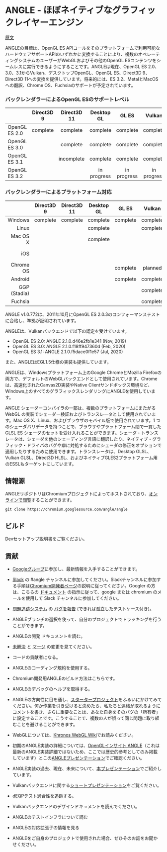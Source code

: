 # ANGLE - ほぼネイティブなグラフィックレイヤーエンジン

[原文](https://chromium.googlesource.com/angle/angle/+/main/README.md)

ANGLEの目標は、OpenGL ES APIコールをそのプラットフォームで利用可能なハードウェアサポートAPIのいずれかに変換することにより、複数のオペレーティングシステムのユーザーがWebGLおよびその他のOpenGL ESコンテンツをシームレスに実行できるようにすることです。ANGLEは現在、OpenGL ES 2.0、3.0、3.1からVulkan、デスクトップOpenGL、OpenGL ES、Direct3D 9、Direct3D 11への変換を提供しています。将来的には、ES 3.2、MetalとMacOSへの翻訳、Chrome OS、Fuchsiaのサポートが予定されています。


### バックレンダラーによるOpenGL ESのサポートレベル

|                |  Direct3D 9   |  Direct3D 11     |   Desktop GL   |    GL ES      |    Vulkan     |    Metal      |
|----------------|:-------------:|:----------------:|:--------------:|:-------------:|:-------------:|:-------------:|
| OpenGL ES 2.0  |    complete   |    complete      |    complete    |    complete   |    complete   |    complete   |
| OpenGL ES 3.0  |               |    complete      |    complete    |    complete   |    complete   |  in progress  |
| OpenGL ES 3.1  |               | incomplete |    complete    |    complete   |    complete   |               |
| OpenGL ES 3.2  |               |                  |  in progress   |  in progress  |  in progress  |               |


### バックレンダラーによるプラットフォーム対応

|              |    Direct3D 9  |   Direct3D 11  |   Desktop GL  |    GL ES    |   Vulkan    |    Metal    |
|-------------:|:--------------:|:--------------:|:-------------:|:-----------:|:-----------:|:-----------:|
| Windows      |    complete    |    complete    |   complete    |   complete  |   complete  |             |
| Linux        |                |                |   complete    |             |   complete  |             |
| Mac OS X     |                |                |   complete    |             |             | in progress |
| iOS          |                |                |               |             |             | in progress |
| Chrome OS    |                |                |               |   complete  |   planned   |             |
| Android      |                |                |               |   complete  |   complete  |             |
| GGP (Stadia) |                |                |               |             |   complete  |             |
| Fuchsia      |                |                |               |             |   complete  |             |

ANGLE v1.0.772は、2011年10月にOpenGL ES 2.0.3のコンフォーマンステストに合格し、準拠が証明されています。

ANGLEは、Vulkanバックエンドで以下の認定を受けています。

* OpenGL ES 2.0: ANGLE 2.1.0.d46e2fb1e341 (Nov, 2019)
* OpenGL ES 3.0: ANGLE 2.1.0.f18ff947360d (Feb, 2020)
* OpenGL ES 3.1: ANGLE 2.1.0.f5dace0f1e57 (Jul, 2020)

また、ANGLEはEGL1.5仕様の実装も提供しています。

ANGLEは、Windowsプラットフォーム上のGoogle ChromeとMozilla Firefoxの両方で、デフォルトのWebGLバックエンドとして使用されています。Chromeは、高速化されたCanvas2D実装やNative Clientサンドボックス環境など、Windows上のすべてのグラフィックスレンダリングにANGLEを使用しています。

ANGLE シェーダーコンパイラの一部は、複数のプラットフォームにまたがる WebGL の実装でシェーダー検証およびトランスレータとして使用されています。Mac OS X、Linux、およびブラウザのモバイル版で使用されています。1 つのシェーダバリデータを持つことで、ブラウザやプラットフォーム間で一貫した GLSL ES シェーダのセットを受け入れることができます。シェーダ・トランスレータは、シェーダを他のシェーディング言語に翻訳したり、ネイティブ・グラフィック・ドライバのバグや癖に対処するためにシェーダの修正をオプションで適用したりするために使用できます。トランスレータは、Desktop GLSL、Vulkan GLSL、Direct3D HLSL、およびネイティブGLES2プラットフォーム用のESSLもターゲットにしています。


## 情報源

ANGLEリポジトリはChromiumプロジェクトによってホストされており、[オンラインで閲覧](https://chromium.googlesource.com/angle/angle)することができます。

    git clone https://chromium.googlesource.com/angle/angle


## ビルド

Devセットアップ説明書をご覧ください。


## 貢献

* [Googleグループ](https://groups.google.com/group/angleproject)に参加し、最新情報を入手することができます。
* [Slack](https://chromium.slack.com) の #angle チャンネルに参加してください。Slackチャンネルに参加する手順は[Chromium開発者ページ](https://www.chromium.org/developers/slack)の説明に従ってください。Googler の方は、こちらの [ドキュメント](https://docs.google.com/document/d/1wWmRm-heDDBIkNJnureDiRO7kqcRouY2lSXlO6N2z6M/edit?usp=sharing) の指示に従って、google または chromium のメールを使用して Slack チャンネルに参加してください。
* [問題追跡システム](https://bugs.chromium.org/p/angleproject/issues/list) の [バグを報告](http://anglebug.com/new) (できれば孤立したテストケース付き)。
* ANGLEブランチの選択を使って、自分のプロジェクトでトラッキングを行うことができます。


* ANGLEの開発 ドキュメントを読む。
* [未解決](https://chromium-review.googlesource.com/q/project:angle/angle+status:open) と [マージ](https://chromium-review.googlesource.com/q/project:angle/angle+status:merged) の変更を見てください。
* コードの貢献者になる。
* ANGLEのコーディング規約を使用する。
* Chromium開発用ANGLEのビルド方法はこちらです。
* ANGLEのデバッグのヘルプを取得する。
* ANGLEの方向性に目を通し、[スタータープロジェクト](https://bugs.chromium.org/p/angleproject/issues/list?q=Hotlist%3DStarterBug)をふるいにかけてみてください。何か作業を引き受けると決めたら、私たちと連絡が取れるようにコメントを書き、さらに重要なことは、あなた自身をそのバグの「所有者」に設定することです。こうすることで、複数の人が誤って同じ問題に取り組むことを避けることができます。


* WebGLについては、[Khronos WebGL Wiki](http://khronos.org/webgl/wiki/Main_Page)でお読みください。
* 初期のANGLE実装の詳細については、[OpenGLインサイト ANGLE](http://www.seas.upenn.edu/~pcozzi/OpenGLInsights/OpenGLInsights-ANGLE.pdf)（これは最新のANGLE実装詳細ではないため、ここでは歴史的参考としてのみ掲載しています）とこの[ANGLEプレゼンテーション](https://drive.google.com/file/d/0Bw29oYeC09QbbHoxNE5EUFh0RGs/view?usp=sharing&resourcekey=0-CNvGnQGgFSvbXgX--Y_Iyg)でご確認ください。
* ANGLE実装の過去、現在、未来について、[本プレゼンテーション](https://docs.google.com/presentation/d/1CucIsdGVDmdTWRUbg68IxLE5jXwCb2y1E9YVhQo0thg/pub?start=false&loop=false)でご紹介しています。
* Vulkanバックエンドに関する[ショートプレゼンテーション](https://youtu.be/QrIKdjmpmaA)をご覧ください。
* dEQPテスト適合性を追跡する。
* Vulkanバックエンドのデザインドキュメントを読んでください。
* ANGLEのテストインフラについて読む
* ANGLEの対応拡張子の情報を見る
* ANGLEをご自身のプロジェクトで使用された場合、ぜひそのお話をお聞かせください。
